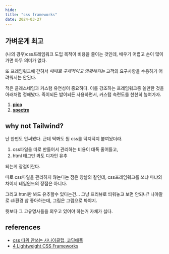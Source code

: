 ```yaml
---
hide:
title: "css frameworks"
date: 2024-03-27
---
```


## 가벼운게 최고

(나의 경우)css프레임워크 도입 목적이 비용을 줄이는 것인데, 배우기 어렵고 손이 많이 가면 아무 의미가 없다.

또 프레임워크에 갇혀서 _때때로 구체적이고 명확해지는_ 고객의 요구사항을 수용하기 어려워서는 안된다.

적은 클래스네임과 커스텀 유연성이 중요하다. 이를 강조하는 프레임워크중 쓸만한 것을 아래처럼 정해봤다. 죽이되든 밥이되든 사용하면서, 커스텀 숙련도를 천천히 높여가자.

1. **[pico](https://github.com/picocss/pico)**
2. **[spectre](https://github.com/picturepan2/spectre)**

## why not Tailwind?

난 한번도 안써봤다. 근데 딱봐도 뭔 css를 덕지덕지 붙여놨더라.

1. css파일을 따로 만들어서 관리하는 비용이 대폭 줄어들고,
2. html 태그만 봐도 디자인 유추

되는게 장점이란다.

따로 css파일을 관리하지 않는다는 점은 양날의 칼인데, css프레임워크를 쓰냐 마냐의 차이지 테일윈드의 장점은 아니다.

그리고 html만 봐도 유추할수 있다는건... 그냥 프리뷰로 띄워놓고 보면 안되나? 나야말로 cli환경 참 좋아하는데, 그림은 그림으로 봐야지.

뭣보다 그 고유명사들을 외우고 있어야 하는거 자체가 싫다.

## references

- [css 따위 안쓰는 사나이클럽, 코딩애플](https://www.youtube.com/watch?v=T3lEM26r_2s)
- [4 Lightweight CSS Frameworks](https://cs310.hashnode.dev/starting-a-new-side-project-here-are-4-lightweight-css-frameworks-to-get-up-and-running)
